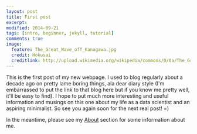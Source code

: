 ```yaml
---
layout: post
title: First post
excerpt: 
modified: 2014-09-21
tags: [intro, beginner, jekyll, tutorial]
comments: true
image:
  feature: The_Great_Wave_off_Kanagawa.jpg
  credit: Hokusai
  creditlink: http://upload.wikimedia.org/wikipedia/commons/0/0a/The_Great_Wave_off_Kanagawa.jpg
---
```



This is the first post of my new webpage.  I used to blog regularly about a decade ago on pretty lame boring things, ala dear diary style (I'm embarrassed to put the link to that blog here but if you know me pretty well, it'll be easy to find).  I hope to put much more interesting and useful information and musings on this one about my life as a data scientist and an aspiring minimalist. So see you again soon for the next real post! =)

In the meantime, please see my [About](/about/) section for some information about me.